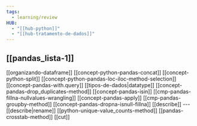 ```yaml
---
tags:
  - learning/review
HUB:
  - "[[hub-python]]"
  - "[[hub-tratamento-de-dados]]"
---
```



## [[pandas_lista-1]]

[[organizando-dataframe]]
[[concept-python-pandas-concat]]
[[concept-python-split]]
[[concept-python-pandas-loc-iloc-method-selection]]
[[concept-pandas-with.query]]
[[tipos-de-dados|datatype]]
[[concept-pandas-drop_duplicates-method]]
[[concept-pandas-isin]]
[[cmp-pandas-fillna-nullvalues-wrangling]]
[[concept-pandas-apply]]
[[cmp-pandas-groupby-method]]
[[concept-pandas-dropna-isnull-fillna]]
[[describe]] --- [[describe|rename]]
[[python-unique-value_counts-method]]
[[pandas-crosstab-method]]
[[cut]]
